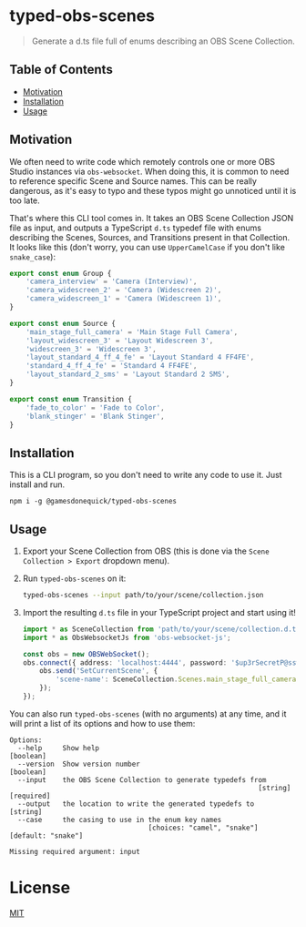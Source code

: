# typed-obs-scenes

> Generate a d.ts file full of enums describing an OBS Scene Collection.

## Table of Contents

-   [Motivation](#motivation)
-   [Installation](#installation)
-   [Usage](#usage)

## Motivation

We often need to write code which remotely controls one or more OBS Studio instances via `obs-websocket`. When doing this, it is common to need to reference specific Scene and Source names. This can be really dangerous, as it's easy to typo and these typos might go unnoticed until it is too late.

That's where this CLI tool comes in. It takes an OBS Scene Collection JSON file as input, and outputs a TypeScript `d.ts` typedef file with enums describing the Scenes, Sources, and Transitions present in that Collection. It looks like this (don't worry, you can use `UpperCamelCase` if you don't like `snake_case`):

```ts
export const enum Group {
	'camera_interview' = 'Camera (Interview)',
	'camera_widescreen_2' = 'Camera (Widescreen 2)',
	'camera_widescreen_1' = 'Camera (Widescreen 1)',
}

export const enum Source {
	'main_stage_full_camera' = 'Main Stage Full Camera',
	'layout_widescreen_3' = 'Layout Widescreen 3',
	'widescreen_3' = 'Widescreen 3',
	'layout_standard_4_ff_4_fe' = 'Layout Standard 4 FF4FE',
	'standard_4_ff_4_fe' = 'Standard 4 FF4FE',
	'layout_standard_2_sms' = 'Layout Standard 2 SMS',
}

export const enum Transition {
	'fade_to_color' = 'Fade to Color',
	'blank_stinger' = 'Blank Stinger',
}
```

## Installation

This is a CLI program, so you don't need to write any code to use it. Just install and run.

```
npm i -g @gamesdonequick/typed-obs-scenes
```

## Usage

1. Export your Scene Collection from OBS (this is done via the `Scene Collection > Export` dropdown menu).
2. Run `typed-obs-scenes` on it:

    ```bash
    typed-obs-scenes --input path/to/your/scene/collection.json
    ```

3. Import the resulting `d.ts` file in your TypeScript project and start using it!

    ```ts
    import * as SceneCollection from 'path/to/your/scene/collection.d.ts';
    import * as ObsWebsocketJs from 'obs-websocket-js';

    const obs = new OBSWebSocket();
    obs.connect({ address: 'localhost:4444', password: '$up3rSecretP@ssw0rd' }).then(() => {
    	obs.send('SetCurrentScene', {
    		'scene-name': SceneCollection.Scenes.main_stage_full_camera,
    	});
    });
    ```

You can also run `typed-obs-scenes` (with no arguments) at any time, and it will print a list of its options and how to use them:

```
Options:
  --help     Show help                                                 [boolean]
  --version  Show version number                                       [boolean]
  --input    the OBS Scene Collection to generate typedefs from
                                                             [string] [required]
  --output   the location to write the generated typedefs to            [string]
  --case     the casing to use in the enum key names
                                  [choices: "camel", "snake"] [default: "snake"]

Missing required argument: input
```

# License

[MIT](LICENSE)
